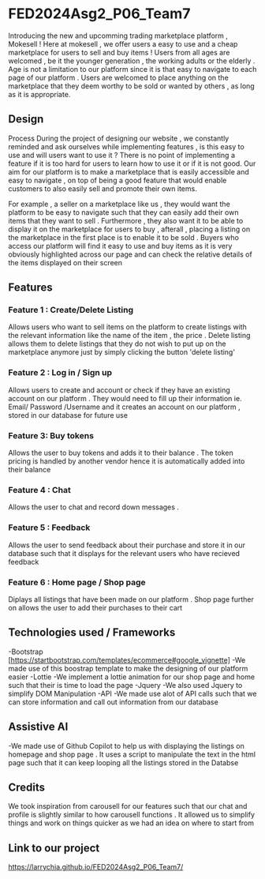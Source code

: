 # FED2024Asg2_P06_Team7 
Introducing the new and upcomming trading marketplace platform , Mokesell ! Here at mokesell , we offer users a easy to use and a cheap marketplace for users to sell and buy items ! Users from all ages are welcomed , be it the younger generation , the working adults or the elderly . Age is not a limitation to our platform since it is that easy to navigate to each page of our platform . Users are welcomed to place anything on the marketplace that they deem worthy to be sold or wanted by others , as long as it is appropriate.

## Design 
Process During the project of designing our website , we constantly reminded and ask ourselves while implementing features , is this easy to use and will users want to use it ? There is no point of implementing a feature if it is too hard for users to learn how to use it or if it is not good. Our aim for our platform is to make a marketplace that is easily accessible and easy to navigate , on top of being a good feature that would enable customers to also easily sell and promote their own items.

For example , a seller on a marketplace like us , they would want the platform to be easy to navigate such that they can easily add their own items that they want to sell . Furthermore , they also want it to be able to display it on the marketplace for users to buy , afterall , placing a listing on the marketplace in the first place is to enable it to be sold . Buyers who access our platform will find it easy to use and buy items as it is very obviously highlighted across our page and can check the relative details of the items displayed on their screen

## Features

### Feature 1 : Create/Delete Listing
 Allows users who want to sell items on the platform to create listings with the relevant information like the name of the item , the price . Delete listing allows them to delete listings that they do not wish to put up on the marketplace anymore just by simply clicking the button 'delete listing'

### Feature 2 : Log in / Sign up
 Allows users to create and account or check if they have an existing account on our platform . They would need to fill up their information ie. Email/ Password /Username and it creates an account on our platform , stored in our database for future use

### Feature 3: Buy tokens 
Allows the user to buy tokens and adds it to their balance . The token pricing is handled by another vendor hence it is automatically added into their balance

### Feature 4 : Chat 
Allows the user to chat and record down messages .

### Feature 5 : Feedback 
Allows the user to send feedback about their purchase and store it in our database such that it displays for the relevant users who have recieved feedback

### Feature 6 : Home page / Shop page 
Diplays all listings that have been made on our platform . Shop page further on allows the user to add their purchases to their cart

## Technologies used / Frameworks

-Bootstrap [https://startbootstrap.com/templates/ecommerce#google_vignette] -We made use of this boostrap template to make the designing of our platform easier -Lottie -We implement a lottie animation for our shop page and home such that their is time to load the page -Jquery -We also used Jquery to simplify DOM Manipulation -API -We made use alot of API calls such that we can store information and call out information from our database

## Assistive AI

-We made use of Github Copilot to help us with displaying the listings on homepage and shop page . It uses a script to manipulate the text in the html page such that it can keep looping all the listings stored in the Databse

## Credits

We took inspiration from carousell for our features such that our chat and profile is slightly similar to how carousell functions . It allowed us to simplify things and work on things quicker as we had an idea on where to start from

## Link to our project 
https://larrychia.github.io/FED2024Asg2_P06_Team7/

